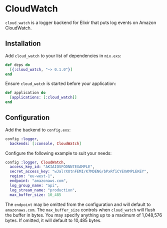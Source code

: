 # CloudWatch

`cloud_watch` is a logger backend for Elixir that puts log events on Amazon
CloudWatch.

## Installation

Add `cloud_watch` to your list of dependencies in `mix.exs`:

  ```elixir
  def deps do
    [{:cloud_watch, "~> 0.1.0"}]
  end
  ```

Ensure `cloud_watch` is started before your application:

  ```elixir
  def application do
    [applications: [:cloud_watch]]
  end
  ```

## Configuration

Add the backend to `config.exs`:

  ```elixir
  config :logger,
    backends: [:console, CloudWatch]
  ```

Configure the following example to suit your needs:

  ```elixir
  config :logger, CloudWatch,
    access_key_id: "AKIAIOSFODNN7EXAMPLE",
    secret_access_key: "wJalrXUtnFEMI/K7MDENG/bPxRfiCYEXAMPLEKEY",
    region: "eu-west-1",
    endpoint: "amazonaws.com",
    log_group_name: "api",
    log_stream_name: "production",
    max_buffer_size: 10_485
  ```

The `endpoint` may be omitted from the configuration and will default to
`amazonaws.com`. The `max_buffer_size` controls when `cloud_watch` will flush
the buffer in bytes. You may specify anything up to a maximum of 1,048,576
bytes. If omitted, it will default to 10,485 bytes.
